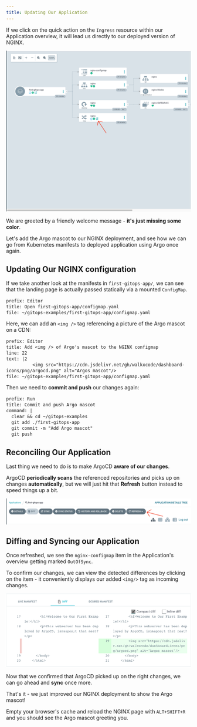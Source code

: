 ```yaml
---
title: Updating Our Application
---
```


If we click on the quick action on the `Ingress` resource within our Application overview,
it will lead us directly to our deployed version of NGINX.

![Quick action in Argo](nginx.png)

We are greeted by a friendly welcome message - **it's just missing some color**.

Let's add the Argo mascot to our NGINX deployment, and see how we can go from Kubernetes
manifests to deployed application using Argo once again.

## Updating Our NGINX configuration

If we take another look at the manifests in `first-gitops-app/`, we can see that the landing page
is actually passed statically via a mounted `ConfigMap`.

```editor:open-file
prefix: Editor
title: Open first-gitops-app/configmap.yaml
file: ~/gitops-examples/first-gitops-app/configmap.yaml
```

Here, we can add an `<img />` tag referencing a picture of the Argo mascot on a CDN:

```editor:insert-lines-before-line
prefix: Editor
title: Add <img /> of Argo's mascot to the NGINX configmap
line: 22
text: |2
          <img src="https://cdn.jsdelivr.net/gh/walkxcode/dashboard-icons/png/argocd.png" alt="Argos mascot"/>
file: ~/gitops-examples/first-gitops-app/configmap.yaml
```

Then we need to **commit and push** our changes again:

```terminal:execute
prefix: Run
title: Commit and push Argo mascot
command: |
  clear && cd ~/gitops-examples
  git add ./first-gitops-app
  git commit -m "Add Argo mascot"
  git push
```

## Reconciling Our Application

Last thing we need to do is to make ArgoCD **aware of our changes**.

ArgoCD **periodically scans** the referenced repositories and picks up on changes **automatically**,
but we will just hit that **Refresh** button instead to speed things up a bit.

![Refreshing ArgoCD applications](refresh.png)

## Diffing and Syncing our Application

Once refreshed, we see the `nginx-configmap` item in the Application's overview getting marked `OutOfSync`.

To confirm our changes, we can view the detected differences by clicking on the item - it conveniently displays our added `<img/>` tag as incoming changes.

![ArgoCD diff view](diff.png)

Now that we confirmed that ArgoCD picked up on the right changes, we can go ahead and **sync** once more.

That's it - we just improved our NGINX deployment to show the Argo mascot!

Empty your browser's cache and reload the NGINX page with `ALT+SHIFT+R` and you should see the Argo mascot greeting you.